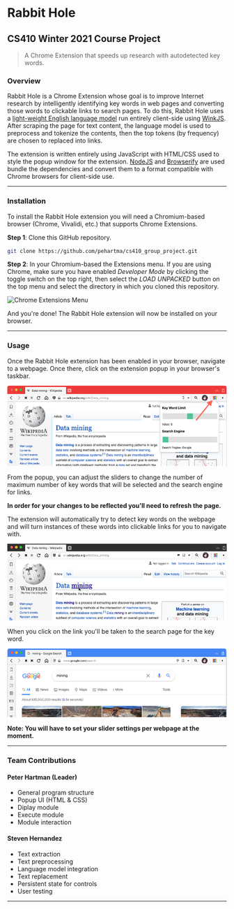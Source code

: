 # Rabbit Hole

## CS410 Winter 2021 Course Project

> A Chrome Extension that speeds up research with autodetected key words.

### Overview

Rabbit Hole is a Chrome Extension whose goal is to improve Internet research by intelligently identifying key words in web pages and converting those words to clickable links to search pages. To do this, Rabbit Hole uses a [light-weight English language model](https://winkjs.org/wink-nlp/wink-nlp-in-browsers.html) run entirely client-side using [WinkJS](https://winkjs.org). After scraping the page for text content, the language model is used to preprocess and tokenize the contents, then the top tokens (by frequency) are chosen to replaced into links.

The extension is written entirely using JavaScript with HTML/CSS used to style the popup window for the extension. [NodeJS](https://nodejs.org/en/) and [Browserify](https://browserify.org) are used bundle the dependencies and convert them to a format compatible with Chrome browsers for client-side use.

---

### Installation

To install the Rabbit Hole extension you will need a Chromium-based browser (Chrome, Vivalidi, etc.) that supports Chrome Extensions.

**Step 1**: Clone this GitHub repository.

```bash
git clone https://github.com/pehartma/cs410_group_project.git
```

**Step 2**: In your Chromium-based the Extensions menu. If you are using Chrome, make sure you have enabled _Developer Mode_ by clicking the toggle switch on the top right, then select the _LOAD UNPACKED_ button on the top menu and select the directory in which you cloned this repository.

![Chrome Extensions Menu](https://wd.imgix.net/image/BrQidfK9jaQyIHwdw91aVpkPiib2/iYdLKFsJ1KSVGLhbLRvS.png?auto=format&w=650)

And you're done! The Rabbit Hole extension will now be installed on your browser.

---

### Usage

 Once the Rabbit Hole extension has been enabled in your browser, navigate to a webpage. Once there, click on the extension popup in your browser's taskbar.

 ![Rabbit Hole Extension Popup Window](./images/Extension_Popup.png)

 From the popup, you can adjust the sliders to change the number of maximum number of key words that will be selected and the search engine for links.

 **In order for your changes to be reflected you'll need to refresh the page.**

The extension will automatically try to detect key words on the webpage and will turn instances of these words into clickable links for you to navigate with.

![Hovering Over a Link](./images/Hovering_Over_Link.png)

When you click on the link you'll be taken to the search page for the key word.

![Google Search Page](./images/Google_Search.png)

**Note: You will have to set your slider settings per webpage at the moment.**

---

### Team Contributions

#### Peter Hartman (Leader)

* General program structure
* Popup UI (HTML & CSS)
* Diplay module
* Execute module
* Module interaction

#### Steven Hernandez

* Text extraction
* Text preprocessing
* Language model integration
* Text replacement
* Persistent state for controls
* User testing

---
